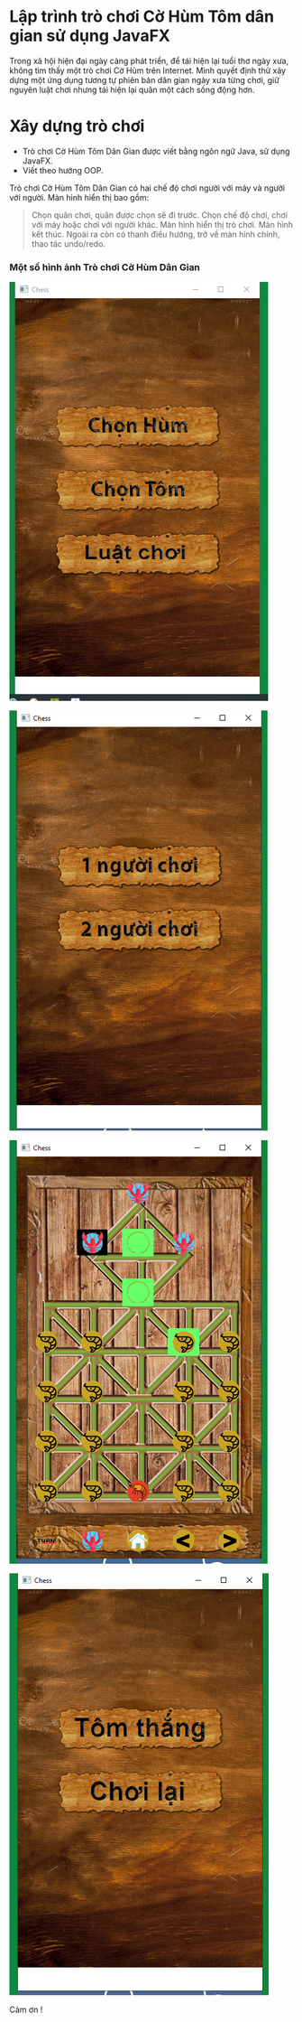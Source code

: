 # Lập trình trò chơi Cờ Hùm Tôm dân gian sử dụng JavaFX

Trong xã hội hiện đại ngày càng phát triển, để tái hiện lại tuổi thơ ngày xưa, không tìm thấy một trò chơi Cờ Hùm trên Internet. Mình quyết định thử xây dựng một ứng dụng tương tự phiên bản dân gian ngày xưa từng chơi, giữ nguyên luật chơi nhưng tái hiện lại quân một cách sống động hơn.

# Xây dựng trò chơi

  - Trò chơi Cờ Hùm Tôm Dân Gian được viết bằng ngôn ngữ Java, sử dụng JavaFX.
  - Viết theo hướng OOP.

Trò chơi Cờ Hùm Tôm Dân Gian có hai chế độ chơi người với máy và người với người. Màn hình hiển thị bao gồm:

> Chọn quân chơi, quân được chọn sẽ đi trước.
> Chọn chế độ chơi, chơi với máy hoặc chơi với người khác.
> Màn hình hiển thị trò chơi.
> Màn hình kết thúc.
> Ngoài ra còn có thanh điều hướng, trở về màn hình chính, thao tác undo/redo.

### Một số hình ảnh Trò chơi Cờ Hùm Dân Gian 


![Màn hình bắt đầu](https://github.com/Iamthankyou/cohumdangian/blob/master/ImageDemo/Screenshot%20(70).png?raw=true)

![Màn hình bắt đầu](https://github.com/Iamthankyou/cohumdangian/blob/master/ImageDemo/Screenshot%20(71).png?raw=true)

![Màn hình bắt đầu](https://github.com/Iamthankyou/cohumdangian/blob/master/ImageDemo/Screenshot%20(72).png?raw=true)

![Màn hình bắt đầu](https://github.com/Iamthankyou/cohumdangian/blob/master/ImageDemo/Screenshot%20(73).png?raw=true)

Cảm ơn !
